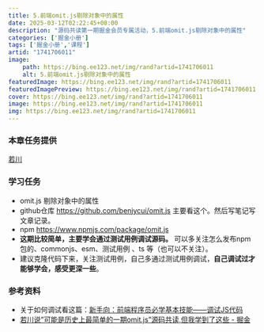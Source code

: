 ```yaml
---
title: 5.前端omit.js剔除对象中的属性
date: 2025-03-12T02:22:45+08:00
description: "源码共读第一期掘金会员专属活动，5.前端omit.js剔除对象中的属性"
categories: ['掘金小册']
tags: ['掘金小册','课程']
artid: "1741706011"
image:
    path: https://bing.ee123.net/img/rand?artid=1741706011
    alt: 5.前端omit.js剔除对象中的属性
featuredImage: https://bing.ee123.net/img/rand?artid=1741706011
featuredImagePreview: https://bing.ee123.net/img/rand?artid=1741706011
cover: https://bing.ee123.net/img/rand?artid=1741706011
image: https://bing.ee123.net/img/rand?artid=1741706011
img: https://bing.ee123.net/img/rand?artid=1741706011
---
```


### 本章任务提供
[若川](https://juejin.cn/user/1415826704971918)

### 学习任务

-   omit.js 剔除对象中的属性
-   github仓库 <https://github.com/benjycui/omit.js> 主要看这个。然后写笔记写文章记录。
-   npm <https://www.npmjs.com/package/omit.js>
-   **这期比较简单，主要学会通过测试用例调试源码。** 可以多关注怎么发布npm包的、commonjs、esm、测试用例 、ts 等（也可以不关注）。
-   建议克隆代码下来，关注测试用例，自己多通过测试用例调试，**自己调试过才能够学会，感受更深一些**。

### 参考资料

-   关于如何调试看这篇：[新手向：前端程序员必学基本技能——调试JS代码](https://juejin.cn/post/7030584939020042254)
-   [若川说”可能是历史上最简单的一期omit.js”源码共读,但我学到了这些 - 掘金](https://juejin.cn/post/7119702439355220004)